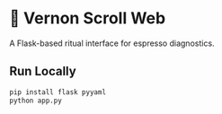 # 🧬 Vernon Scroll Web

A Flask-based ritual interface for espresso diagnostics.

## Run Locally

```bash
pip install flask pyyaml
python app.py
